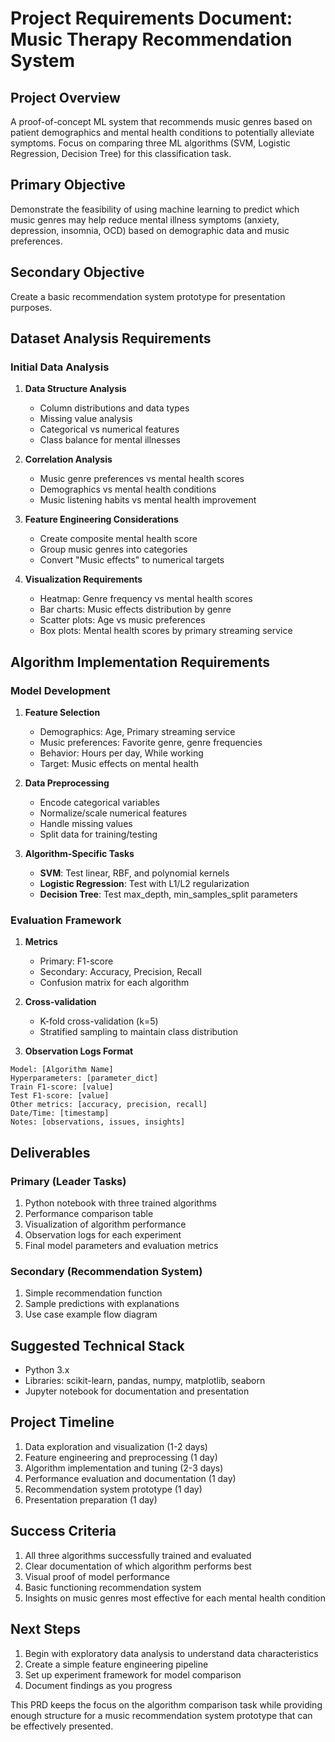# Project Requirements Document: Music Therapy Recommendation System

## Project Overview
A proof-of-concept ML system that recommends music genres based on patient demographics and mental health conditions to potentially alleviate symptoms. Focus on comparing three ML algorithms (SVM, Logistic Regression, Decision Tree) for this classification task.

## Primary Objective
Demonstrate the feasibility of using machine learning to predict which music genres may help reduce mental illness symptoms (anxiety, depression, insomnia, OCD) based on demographic data and music preferences.

## Secondary Objective
Create a basic recommendation system prototype for presentation purposes.

## Dataset Analysis Requirements

### Initial Data Analysis
1. **Data Structure Analysis**
   - Column distributions and data types
   - Missing value analysis
   - Categorical vs numerical features
   - Class balance for mental illnesses

2. **Correlation Analysis**
   - Music genre preferences vs mental health scores
   - Demographics vs mental health conditions
   - Music listening habits vs mental health improvement

3. **Feature Engineering Considerations**
   - Create composite mental health score
   - Group music genres into categories
   - Convert "Music effects" to numerical targets

4. **Visualization Requirements**
   - Heatmap: Genre frequency vs mental health scores
   - Bar charts: Music effects distribution by genre
   - Scatter plots: Age vs music preferences
   - Box plots: Mental health scores by primary streaming service

## Algorithm Implementation Requirements

### Model Development
1. **Feature Selection**
   - Demographics: Age, Primary streaming service
   - Music preferences: Favorite genre, genre frequencies
   - Behavior: Hours per day, While working
   - Target: Music effects on mental health

2. **Data Preprocessing**
   - Encode categorical variables
   - Normalize/scale numerical features
   - Handle missing values
   - Split data for training/testing

3. **Algorithm-Specific Tasks**
   - **SVM**: Test linear, RBF, and polynomial kernels
   - **Logistic Regression**: Test with L1/L2 regularization
   - **Decision Tree**: Test max_depth, min_samples_split parameters

### Evaluation Framework
1. **Metrics**
   - Primary: F1-score
   - Secondary: Accuracy, Precision, Recall
   - Confusion matrix for each algorithm

2. **Cross-validation**
   - K-fold cross-validation (k=5)
   - Stratified sampling to maintain class distribution

3. **Observation Logs Format**
```
Model: [Algorithm Name]
Hyperparameters: [parameter_dict]
Train F1-score: [value]
Test F1-score: [value]
Other metrics: [accuracy, precision, recall]
Date/Time: [timestamp]
Notes: [observations, issues, insights]
```

## Deliverables

### Primary (Leader Tasks)
1. Python notebook with three trained algorithms
2. Performance comparison table
3. Visualization of algorithm performance
4. Observation logs for each experiment
5. Final model parameters and evaluation metrics

### Secondary (Recommendation System)
1. Simple recommendation function
2. Sample predictions with explanations
3. Use case example flow diagram

## Suggested Technical Stack
- Python 3.x
- Libraries: scikit-learn, pandas, numpy, matplotlib, seaborn
- Jupyter notebook for documentation and presentation

## Project Timeline
1. Data exploration and visualization (1-2 days)
2. Feature engineering and preprocessing (1 day)
3. Algorithm implementation and tuning (2-3 days)
4. Performance evaluation and documentation (1 day)
5. Recommendation system prototype (1 day)
6. Presentation preparation (1 day)

## Success Criteria
1. All three algorithms successfully trained and evaluated
2. Clear documentation of which algorithm performs best
3. Visual proof of model performance
4. Basic functioning recommendation system
5. Insights on music genres most effective for each mental health condition

## Next Steps
1. Begin with exploratory data analysis to understand data characteristics
2. Create a simple feature engineering pipeline
3. Set up experiment framework for model comparison
4. Document findings as you progress

This PRD keeps the focus on the algorithm comparison task while providing enough structure for a music recommendation system prototype that can be effectively presented.
